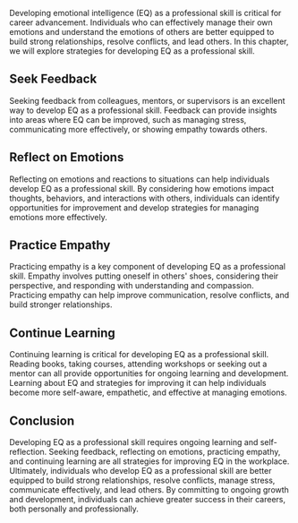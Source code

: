 
Developing emotional intelligence (EQ) as a professional skill is critical for career advancement. Individuals who can effectively manage their own emotions and understand the emotions of others are better equipped to build strong relationships, resolve conflicts, and lead others. In this chapter, we will explore strategies for developing EQ as a professional skill.

Seek Feedback
-------------

Seeking feedback from colleagues, mentors, or supervisors is an excellent way to develop EQ as a professional skill. Feedback can provide insights into areas where EQ can be improved, such as managing stress, communicating more effectively, or showing empathy towards others.

Reflect on Emotions
-------------------

Reflecting on emotions and reactions to situations can help individuals develop EQ as a professional skill. By considering how emotions impact thoughts, behaviors, and interactions with others, individuals can identify opportunities for improvement and develop strategies for managing emotions more effectively.

Practice Empathy
----------------

Practicing empathy is a key component of developing EQ as a professional skill. Empathy involves putting oneself in others' shoes, considering their perspective, and responding with understanding and compassion. Practicing empathy can help improve communication, resolve conflicts, and build stronger relationships.

Continue Learning
-----------------

Continuing learning is critical for developing EQ as a professional skill. Reading books, taking courses, attending workshops or seeking out a mentor can all provide opportunities for ongoing learning and development. Learning about EQ and strategies for improving it can help individuals become more self-aware, empathetic, and effective at managing emotions.

Conclusion
----------

Developing EQ as a professional skill requires ongoing learning and self-reflection. Seeking feedback, reflecting on emotions, practicing empathy, and continuing learning are all strategies for improving EQ in the workplace. Ultimately, individuals who develop EQ as a professional skill are better equipped to build strong relationships, resolve conflicts, manage stress, communicate effectively, and lead others. By committing to ongoing growth and development, individuals can achieve greater success in their careers, both personally and professionally.
